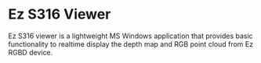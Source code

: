 # Ez S316 Viewer

Ez S316 viewer is a lightweight MS Windows application that provides basic functionality to realtime display the depth map and RGB point cloud from Ez RGBD device.

